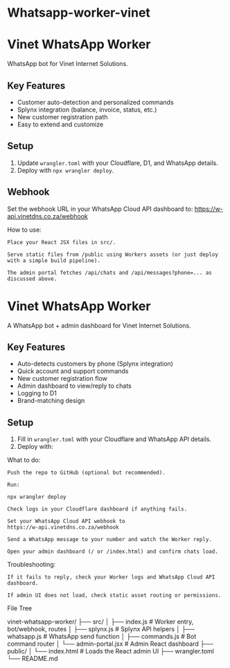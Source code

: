 # Whatsapp-worker-vinet


# Vinet WhatsApp Worker

WhatsApp bot for Vinet Internet Solutions.

## Key Features
- Customer auto-detection and personalized commands
- Splynx integration (balance, invoice, status, etc.)
- New customer registration path
- Easy to extend and customize

## Setup
1. Update `wrangler.toml` with your Cloudflare, D1, and WhatsApp details.
2. Deploy with `npx wrangler deploy`.

## Webhook
Set the webhook URL in your WhatsApp Cloud API dashboard to: https://w-api.vinetdns.co.za/webhook

How to use:

    Place your React JSX files in src/.

    Serve static files from /public using Workers assets (or just deploy with a simple build pipeline).

    The admin portal fetches /api/chats and /api/messages?phone=... as discussed above.

# Vinet WhatsApp Worker

A WhatsApp bot + admin dashboard for Vinet Internet Solutions.

## Key Features
- Auto-detects customers by phone (Splynx integration)
- Quick account and support commands
- New customer registration flow
- Admin dashboard to view/reply to chats
- Logging to D1
- Brand-matching design

## Setup

1. Fill in `wrangler.toml` with your Cloudflare and WhatsApp API details.
2. Deploy with:


What to do:

    Push the repo to GitHub (optional but recommended).

    Run:

    npx wrangler deploy

    Check logs in your Cloudflare dashboard if anything fails.

    Set your WhatsApp Cloud API webhook to
    https://w-api.vinetdns.co.za/webhook

    Send a WhatsApp message to your number and watch the Worker reply.

    Open your admin dashboard (/ or /index.html) and confirm chats load.

Troubleshooting:

    If it fails to reply, check your Worker logs and WhatsApp Cloud API dashboard.

    If admin UI does not load, check static asset routing or permissions.

File Tree

vinet-whatsapp-worker/
├── src/
│   ├── index.js              # Worker entry, bot/webhook, routes
│   ├── splynx.js             # Splynx API helpers
│   ├── whatsapp.js           # WhatsApp send function
│   ├── commands.js           # Bot command router
│   └── admin-portal.jsx      # Admin React dashboard
├── public/
│   └── index.html            # Loads the React admin UI
├── wrangler.toml
└── README.md

